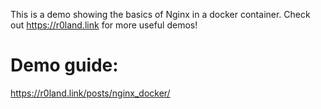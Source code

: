 This is a demo showing the basics of Nginx in a docker container. Check out https://r0land.link for more useful demos!

# Demo guide: 

https://r0land.link/posts/nginx_docker/